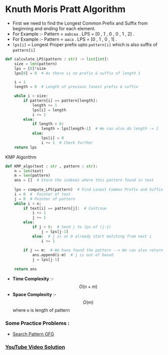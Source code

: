 # Knuth Moris Pratt Algorithm

- First we need to find the Longest Common Prefix and Suffix from beginning and ending for each element.
- For Example :- Pattern = `aabcaa` . LPS = [0 , 1 , 0 , 0 , 1 , 2] .
- For Example :- Pattern = `aaca` . LPS = [0 , 1 , 0 , 1] .
- `lps[i]` = Longest Proper prefix upto `pattern[i]` which is also suffix of `pattern[i]`
```python
def calculate_LPS(pattern : str) -> list[int]:
    size = len(pattern)
    lps = [0]*size
    lps[0] = 0  # As there is no prefix & suffix of length 1

    i = 1
    length = 0  # Length of previous lonest prefix & suffix

    while i < size:
        if pattern[i] == pattern[length]:
            length += 1
            lps[i] = length
            i += 1
        else:
            if length > 0:
                length = lps[length-1]  # We can also do length -= 1
            else:
                lps[i] = 0
                i += 1  # Check further
    return lps
```
KMP Algorithm
```python
def KMP_algo(text : str , pattern : str):
    n = len(text)
    m = len(pattern)
    ans = []  # Store the indexes where this pattern found in text
    
    lps = compute_LPS(pattern)  # Find Lonest Common Prefix and Suffix for each element
    i = 0  #  Pointer of text
    j = 0  # Pointer of pattern
    while i < n:
        if text[i] == pattern[j]:  # Continue
            i += 1
            j += 1
        else:
            if j > 0:  # Send j to lps of (j-1)
                j = lps[j-1]
            else:  # j is at 0 already start matching from next i
                i += 1
        
        if j == m:  # We have found the pattern --> We can also return True
            ans.append(i-m)  # j is out of bound
            j = lps[j-1]
    
    return ans
```
- **Time Complexity** :- $$O(n + m)$$
- **Space Complexity** :- $$O(m)$$   where `m` is length of pattern
### Some Practice Problems :
- [Search Pattern GFG](https://www.geeksforgeeks.org/problems/search-pattern0205/1)

### [YouTube Video Solution](https://youtu.be/qases-9gOpk?si=MqYWopU67gSJo9Cl)
